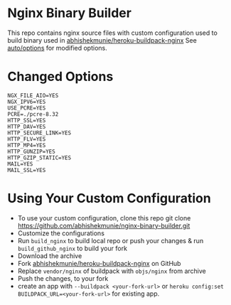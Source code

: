 Nginx Binary Builder
=======================

This repo contains nginx source files with custom configuration used to build binary used in [abhishekmunie/heroku-buildpack-nginx](https://github.com/abhishekmunie/heroku-buildpack-nginx.git)
See [auto/options](https://github.com/abhishekmunie/nginx-binary-builder/blob/master/auto/options) for modified options.

Changed Options
==================

    NGX_FILE_AIO=YES
    NGX_IPV6=YES
    USE_PCRE=YES
    PCRE=./pcre-8.32
    HTTP_SSL=YES
    HTTP_DAV=YES
    HTTP_SECURE_LINK=YES
    HTTP_FLV=YES
    HTTP_MP4=YES
    HTTP_GUNZIP=YES
    HTTP_GZIP_STATIC=YES
    MAIL=YES
    MAIL_SSL=YES

Using Your Custom Configuration
==================================

* To use your custom configuration, clone this repo
    git clone https://github.com/abhishekmunie/nginx-binary-builder.git
* Customize the configurations
* Run `build_nginx` to build local repo or push your changes & run `build_github_nginx` to build your fork
* Download the archive
* Fork [abhishekmunie/heroku-buildpack-nginx](https://github.com/abhishekmunie/heroku-buildpack-nginx) on GitHub
* Replace `vendor/nginx` of buildpack with `objs/nginx` from archive
* Push the changes, to your fork
* create an app with `--buildpack <your-fork-url>` or `heroku config:set BUILDPACK_URL=<your-fork-url>` for existing app.